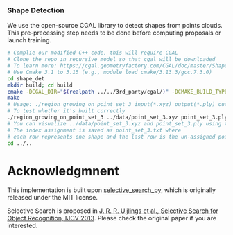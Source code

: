 ### Shape Detection
We use the open-source CGAL library to detect shapes from points clouds. 
This pre-precessing step needs to be done before computing proposals or launch training.
```bash
# Complie our modified C++ code, this will require CGAL
# Clone the repo in recursive model so that cgal will be downloaded
# To learn more: https://cgal.geometryfactory.com/CGAL/doc/master/Shape_detection/index.html#Shape_detection_RegionGrowing
# Use Cmake 3.1 to 3.15 (e.g., module load cmake/3.13.3/gcc.7.3.0)
cd shape_det
mkdir build; cd build
cmake -DCGAL_DIR="$(realpath ../../3rd_party/cgal/)" -DCMAKE_BUILD_TYPE=Debug ../ 
make        
# Usage: ./region_growing_on_point_set_3 input(*.xyz) output(*.ply) output(*.txt)
# To test whether it's built correctly
./region_growing_on_point_set_3 ../data/point_set_3.xyz point_set_3.ply point_set_3.txt
# You can visualize ../data/point_set_3.xyz and point_set_3.ply using tools like meshlab.
# The index assignment is saved as point_set_3.txt where 
# each row represents one shape and the last row is the un-assigned points.
cd ../..
```

# Acknowledgmnent

This implementation is built upon [selective_search_py](https://github.com/belltailjp/selective_search_py), which is originally released under the MIT license.

Selective Search is proposed in <a name="selective_search_ijcv"> [J. R. R. Uijlings et al., Selective Search for Object Recognition, IJCV 2013](https://ivi.fnwi.uva.nl/isis/publications/bibtexbrowser.php?key=UijlingsIJCV2013&bib=all.bib). Please check the original paper if you are interested.